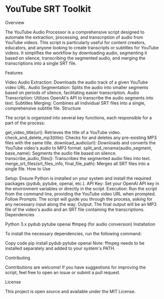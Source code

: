 # YouTube SRT Toolkit

Overview

The YouTube Audio Processor is a comprehensive script designed to automate the extraction, processing, and transcription of audio from YouTube videos. This script is particularly useful for content creators, educators, and anyone looking to create transcripts or subtitles for YouTube videos. It simplifies the workflow by downloading audio, segmenting it based on silence, transcribing the segmented audio, and merging the transcriptions into a single SRT file.

Features

Video Audio Extraction: Downloads the audio track of a given YouTube video URL.
Audio Segmentation: Splits the audio into smaller segments based on periods of silence, facilitating easier transcription.
Audio Transcription: Utilizes OpenAI's API to transcribe the audio segments into text.
Subtitles Merging: Combines all individual SRT files into a single, comprehensive subtitle file.
Structure

The script is organized into several key functions, each responsible for a part of the process:

get_video_title(url): Retrieves the title of a YouTube video.
check_and_delete_mp3(title): Checks for and deletes any pre-existing MP3 files with the same title.
download_audio(url): Downloads and converts the YouTube video's audio to MP3 format.
split_and_rename(audio_segment, base_name): Segments the audio file based on silence.
transcribe_audio_files(): Transcribes the segmented audio files into text.
merge_srt_files(srt_files_info, final_file_path): Merges all SRT files into a single file.
How to Use

Setup: Ensure Python is installed on your system and install the required packages (pydub, pytube, openai, etc.).
API Key: Set your OpenAI API key in the environment variables or directly in the script.
Execution: Run the script from the command line, providing the YouTube video URL when prompted.
Follow Prompts: The script will guide you through the process, asking for any necessary input along the way.
Output: The final output will be an MP3 file of the video's audio and an SRT file containing the transcriptions.
Dependencies

Python 3.x
pydub
pytube
openai
ffmpeg (for audio conversion)
Installation

To install the necessary dependencies, run the following command:

Copy code
pip install pydub pytube openai
Note: ffmpeg needs to be installed separately and added to your system's PATH.

Contributing

Contributions are welcome! If you have suggestions for improving the script, feel free to open an issue or submit a pull request.

License

This project is open source and available under the MIT License.
